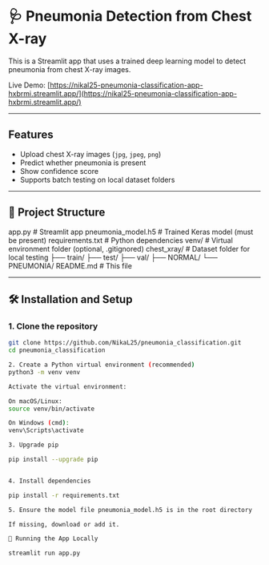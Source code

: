 # 🩺 Pneumonia Detection from Chest X-ray

This is a Streamlit app that uses a trained deep learning model to detect pneumonia from chest X-ray images.

Live Demo: [https://nikal25-pneumonia-classification-app-hxbrmi.streamlit.app/](https://nikal25-pneumonia-classification-app-hxbrmi.streamlit.app/)

---

## Features

- Upload chest X-ray images (`jpg`, `jpeg`, `png`)
- Predict whether pneumonia is present
- Show confidence score
- Supports batch testing on local dataset folders

---

## 📁 Project Structure

app.py # Streamlit app
pneumonia_model.h5 # Trained Keras model (must be present)
requirements.txt # Python dependencies
venv/ # Virtual environment folder (optional, .gitignored)
chest_xray/ # Dataset folder for local testing
├── train/
├── test/
├── val/
├── NORMAL/
└── PNEUMONIA/
README.md # This file


---

## 🛠 Installation and Setup

### 1. Clone the repository

```bash
git clone https://github.com/NikaL25/pneumonia_classification.git
cd pneumonia_classification

2. Create a Python virtual environment (recommended)
python3 -m venv venv

Activate the virtual environment:

On macOS/Linux:
source venv/bin/activate

On Windows (cmd):
venv\Scripts\activate

3. Upgrade pip

pip install --upgrade pip


4. Install dependencies

pip install -r requirements.txt

5. Ensure the model file pneumonia_model.h5 is in the root directory

If missing, download or add it.

🚀 Running the App Locally

streamlit run app.py

